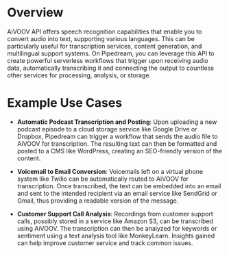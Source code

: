 # Overview

AiVOOV API offers speech recognition capabilities that enable you to convert audio into text, supporting various languages. This can be particularly useful for transcription services, content generation, and multilingual support systems. On Pipedream, you can leverage this API to create powerful serverless workflows that trigger upon receiving audio data, automatically transcribing it and connecting the output to countless other services for processing, analysis, or storage.

# Example Use Cases

- **Automatic Podcast Transcription and Posting**: Upon uploading a new podcast episode to a cloud storage service like Google Drive or Dropbox, Pipedream can trigger a workflow that sends the audio file to AiVOOV for transcription. The resulting text can then be formatted and posted to a CMS like WordPress, creating an SEO-friendly version of the content.

- **Voicemail to Email Conversion**: Voicemails left on a virtual phone system like Twilio can be automatically routed to AiVOOV for transcription. Once transcribed, the text can be embedded into an email and sent to the intended recipient via an email service like SendGrid or Gmail, thus providing a readable version of the message.

- **Customer Support Call Analysis**: Recordings from customer support calls, possibly stored in a service like Amazon S3, can be transcribed using AiVOOV. The transcription can then be analyzed for keywords or sentiment using a text analysis tool like MonkeyLearn. Insights gained can help improve customer service and track common issues.
